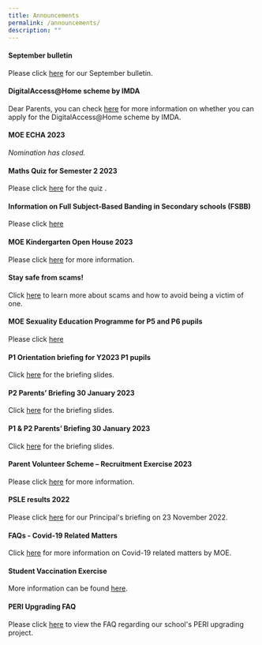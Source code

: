 ```yaml
---
title: Announcements
permalink: /announcements/
description: ""
---
```

#### **September bulletin**

Please click [here](/files/september%20bulletin%202023.pdf) for our September bulletin.

#### **DigitalAccess@Home scheme by IMDA**

Dear Parents, you can check [here](https://go.gov.sg/digitalaccessathomebyimda) for more information on whether you can apply for the DigitalAccess@Home scheme by IMDA.

#### **MOE ECHA 2023**

<i>Nomination has closed.</i> 


#### **Maths Quiz for Semester 2 2023**
Please click [here](https://forms.gle/9oGsnWvw1T2KJrFy6) for the quiz .




#### **Information on Full Subject-Based Banding in Secondary schools (FSBB)**

Please click [here](/files/psle%20fsbb%20microsite%20and%20other%20resources.pdf)

#### **MOE Kindergarten Open House 2023**

Please click&nbsp;[here](/moe-kindergarten-at-gongshang/whats-happening/)&nbsp;for more information.

#### **Stay safe from scams!**

Click&nbsp;[here](https://www.scamalert.sg/)&nbsp;to learn more about scams and how to avoid being a victim of one.

#### **MOE Sexuality Education Programme for P5 and P6 pupils**

Please click&nbsp;[here](https://www.gongshangpri.moe.edu.sg/our-gsps-experience/cce/programmes/sex-edu/)


#### **P1 Orientation briefing for Y2023 P1 pupils**

Click&nbsp;[here](https://file.for.edu.sg/flb225.pdf)&nbsp;for the briefing slides.

#### **P2 Parents’ Briefing 30 January 2023**

Click [here](https://file.for.edu.sg/ruq4ky.pdf) for the briefing slides.

#### **P1 &amp; P2 Parents’ Briefing 30 January 2023**

Click&nbsp;[here](https://file.for.edu.sg/vxaxbt.pdf)&nbsp;for the briefing slides.

#### **Parent Volunteer Scheme – Recruitment Exercise 2023**

Please click&nbsp;[here](https://www.gongshangpri.moe.edu.sg/useful-links/for-parents/parent-volunteer-scheme-recruitment-exercise/)&nbsp;for more information.

#### **PSLE results 2022**

Please click&nbsp;[here](/files/PSLE%20Results%202022_Principals%20Slides.pdf)&nbsp;for our Principal's briefing on 23 November 2022.

#### **FAQs - Covid-19 Related Matters**

Click&nbsp;[here](https://www.moe.gov.sg/faqs-covid-19-infection)&nbsp;for more information on Covid-19 related matters by MOE.

#### **Student Vaccination Exercise**

More information can be found&nbsp;[here](/useful-links/for-parents/covid-19).

#### **PERI Upgrading FAQ**

Please click&nbsp;[here](/files/GSPS%20PERI%20Upgrading%20FAQ%20(dated%2013%20March%202020).pdf) to view the FAQ&nbsp;regarding our school's PERI upgrading project.